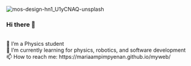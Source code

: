 ![mos-design-hn1_U1yCNAQ-unsplash](https://github.com/mariaampimpyenan/mariaampimpyenan/assets/89296366/2f282b3b-64e5-41bd-8574-76a58a7acdc4)

### Hi there 👋
<br>
🔭 I’m a Physics student
<br>
🌱 I’m currently learning for physics, robotics, and software development
<br>
📫 How to reach me: https://mariaampimpyenan.github.io/myweb/

<!--
**mariaampimpyenan/mariaampimpyenan** is a ✨ _special_ ✨ repository because its `README.md` (this file) appears on your GitHub profile.

Here are some ideas to get you started:

- 🔭 I’m a Physics student
- 🌱 I’m currently learning for physics, robotics, and software development
- 👯 I’m looking to collaborate on ...
- 🤔 I’m looking for help with ...
- 💬 Ask me about ...
- 📫 How to reach me: https://mariaampimpyenan.github.io/myweb/
- 😄 Pronouns: ...
- ⚡ Fun fact: ...
-->
